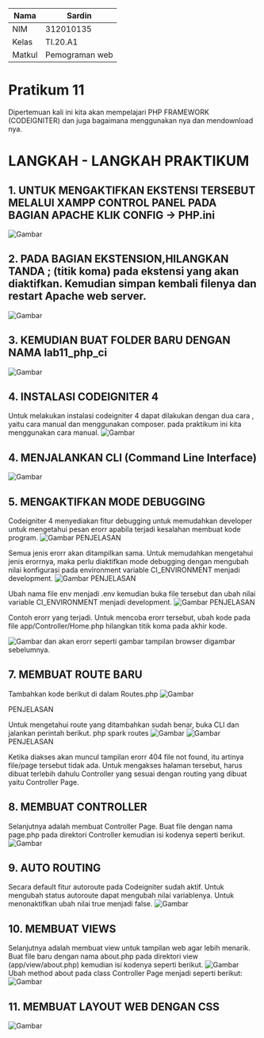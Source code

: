 | Nama          |    Sardin      |
|-------------- | ---------------|
| NIM           | 312010135      |
| Kelas         | TI.20.A1       |
| Matkul        | Pemograman web |

# Pratikum 11
Dipertemuan kali ini kita akan mempelajari PHP FRAMEWORK (CODEIGNITER) dan juga bagaimana menggunakan nya dan mendownload nya.
# LANGKAH - LANGKAH PRAKTIKUM
## 1. UNTUK MENGAKTIFKAN EKSTENSI TERSEBUT MELALUI XAMPP CONTROL PANEL PADA BAGIAN APACHE KLIK CONFIG -> PHP.ini
![Gambar](img/php.ini.png)

## 2. PADA BAGIAN EKSTENSION,HILANGKAN TANDA ; (titik koma) pada ekstensi yang akan diaktifkan. Kemudian simpan kembali filenya dan restart Apache web server.
![Gambar](img/EKSTENSION.png)

## 3. KEMUDIAN BUAT FOLDER BARU DENGAN NAMA lab11_php_ci
![Gambar](img/KEMUDIAN%20BUAT%20FOLDER%20BARU%20DENGAN%20NAMA%20lab11_php_ci.png)

## 4. INSTALASI CODEIGNITER 4
Untuk melakukan instalasi codeigniter 4 dapat dilakukan dengan dua cara , yaitu cara manual dan menggunakan composer. pada praktikum ini kita menggunakan cara manual.
![Gambar](img/INSTALASI%20CODEIGNITER%204.png)

## 4. MENJALANKAN CLI (Command Line Interface)
![Gambar](img/php%20spark.png)

## 5. MENGAKTIFKAN MODE DEBUGGING
Codeigniter 4 menyediakan fitur debugging untuk memudahkan developer untuk mengetahui pesan erorr apabila terjadi kesalahan membuat kode program.
![Gambar](img/MENGAKTIFKAN%20MODE%20DEBUGGING.png)
PENJELASAN

Semua jenis erorr akan ditampilkan sama. Untuk memudahkan mengetahui jenis erorrnya, maka perlu diaktifkan mode debugging dengan mengubah nilai konfigurasi pada environment variable CI_ENVIRONMENT menjadi development.
![Gambar](img/6.1.png)
PENJELASAN

Ubah nama file env menjadi .env kemudian buka file tersebut dan ubah nilai variable CI_ENVIRONMENT menjadi development.
![Gambar](img/6.2.png)
PENJELASAN

Contoh erorr yang terjadi. Untuk mencoba erorr tersebut, ubah kode pada file app/Controller/Home.php hilangkan titik koma pada akhir kode.

![Gambar](img/6.3.png)
dan akan erorr seperti gambar tampilan browser digambar sebelumnya.

## 7. MEMBUAT ROUTE BARU
Tambahkan kode berikut di dalam Routes.php
![Gambar](img/7.0.png)

PENJELASAN

Untuk mengetahui route yang ditambahkan sudah benar, buka CLI dan jalankan perintah berikut.
php spark routes
![Gambar](img/7.1.png)
![Gambar](img/7.2.png)
PENJELASAN

Ketika diakses akan muncul tampilan erorr 404 file not found, itu artinya file/page tersebut tidak ada. Untuk mengakses halaman tersebut, harus dibuat terlebih dahulu Controller yang sesuai dengan routing yang dibuat yaitu Controller Page.

## 8. MEMBUAT CONTROLLER
Selanjutnya adalah membuat Controller Page. Buat file dengan nama page.php pada direktori Controller kemudian isi kodenya seperti berikut.
![Gambar](img/8.0.png)

## 9. AUTO ROUTING
Secara default fitur autoroute pada Codeigniter sudah aktif. Untuk mengubah status autoroute dapat mengubah nilai variablenya. Untuk menonaktifkan ubah nilai true menjadi false.
![Gambar](img/9.1.png)

## 10. MEMBUAT VIEWS
Selanjutnya adalah membuat view untuk tampilan web agar lebih menarik. Buat file baru dengan nama about.php pada direktori view (app/view/about.php) kemudian isi kodenya seperti berikut.
![Gambar](img/10.1.png)
Ubah method about pada class Controller Page menjadi seperti berikut:
![Gambar](img/10.2.png)

##  11. MEMBUAT LAYOUT WEB DENGAN CSS
![Gambar](img/11.png)

